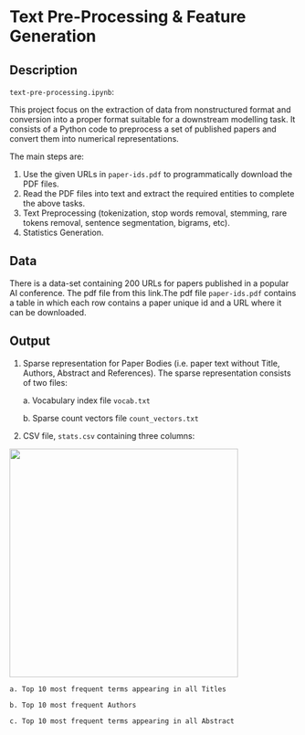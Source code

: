 # Text Pre-Processing & Feature Generation 

## Description
`text-pre-processing.ipynb`:

This project focus on the extraction of data from nonstructured format and conversion into a proper format suitable for a downstream modelling task. It consists of a Python code to preprocess a set of published papers and convert them into numerical representations.

The main steps are:

1. Use the given URLs in `paper-ids.pdf` to programmatically download the PDF files.
2. Read the PDF files into text and extract the required entities to complete the above tasks.
3. Text Preprocessing (tokenization, stop words removal, stemming, rare tokens removal, sentence segmentation, bigrams, etc).
4. Statistics Generation.

## Data
There is a data-set containing 200 URLs for papers published in a popular AI
conference. The  pdf file from this link.The pdf file `paper-ids.pdf` contains a table in which each row contains a paper unique id and a URL where it can be downloaded.

## Output
1. Sparse representation for Paper Bodies (i.e. paper text without Title, Authors,
Abstract and References). The sparse representation consists of two files:

   a. Vocabulary index file `vocab.txt`

   b. Sparse count vectors file `count_vectors.txt`
2. CSV file, `stats.csv` containing three columns:

<div align="left">
    <img src="https://i.imgur.com/GhdETul.png" width="400px"</img> 
</div>

    a. Top 10 most frequent terms appearing in all Titles

    b. Top 10 most frequent Authors

    c. Top 10 most frequent terms appearing in all Abstract
